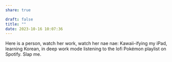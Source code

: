 ```yaml
---
share: true

draft: false
title: ""
date: 2023-10-16 10:07:36
---
```


Here is a person, watch her work, watch her nae nae: Kawaii-ifying my iPad, learning Korean, in deep work mode listening to the lofi Pokémon playlist on Spotify. Slap me.
